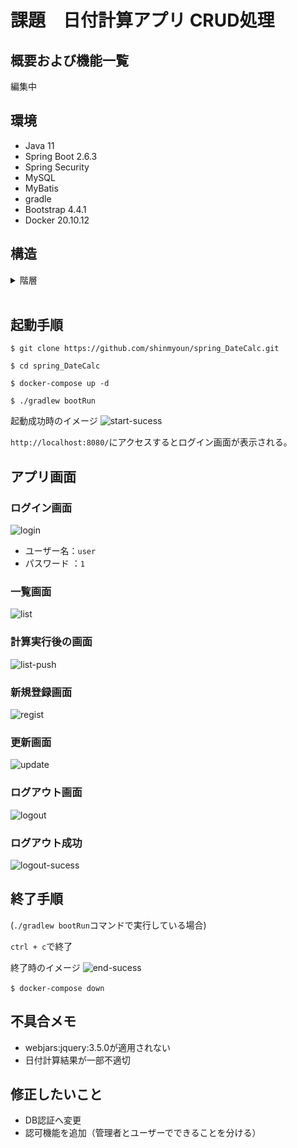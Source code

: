 # 課題　日付計算アプリ CRUD処理
## 概要および機能一覧
編集中

## 環境
- Java 11
- Spring Boot 2.6.3
- Spring Security
- MySQL
- MyBatis
- gradle
- Bootstrap 4.4.1
- Docker 20.10.12
&thinsp;&nbsp;

## 構造

<details><summary>階層</summary>


```rb
├─conf
│  └─mysql
│          my.cnf
├─sql
│      001-create-table-and-data.sql
└─src
    ├─main
    │  ├─java
    │  │  └─com
    │  │      └─example
    │  │          └─api
    │  │              │  ApiApplication.java
    │  │              │
    │  │              ├─config
    │  │              │      MvcConfig.java
    │  │              │      SecurityConfig.java
    │  │              │
    │  │              ├─controller
    │  │              │      DateCalcController.java
    │  │              │
    │  │              ├─entity
    │  │              │      DateCalc.java
    │  │              │
    │  │              ├─repository
    │  │              │      DateCalcMapper.java
    │  │              │
    │  │              └─service
    │  │                      DateCalcService.java
    │  │
    │  └─resources
    │      │  application.properties
    │      │
    │      ├─static
    │      │  └─css
    │      │          style.css
    │      │
    │      └─templates
    │          │  login.html
    │          │  register.html
    │          │  top.html
    │          │  update.html
    │          │
    │          └─common
    │                  common.html
    │                  header.html
    │
    └─test
        └─java
            └─com
                └─example
                    └─api
```
</details>
&thinsp;&nbsp;

## 起動手順
`$ git clone https://github.com/shinmyoun/spring_DateCalc.git`

`$ cd spring_DateCalc`

`$ docker-compose up -d`

`$ ./gradlew bootRun`

起動成功時のイメージ
![start-sucess](https://user-images.githubusercontent.com/97828162/162575171-61d77cac-0f4a-4f94-bce4-7702051c67d7.png)

`http://localhost:8080/`にアクセスするとログイン画面が表示される。


## アプリ画面
### ログイン画面
![login](https://user-images.githubusercontent.com/97828162/162599696-54547699-dd64-4dad-8f10-848431c48b70.png)
- ユーザー名：`user`
- パスワード ：`1`
&thinsp;&nbsp;

### 一覧画面
![list](https://user-images.githubusercontent.com/97828162/162599915-49a98c3c-5093-44b5-89ee-fe641961e3dd.png)
&thinsp;&nbsp;

### 計算実行後の画面
![list-push](https://user-images.githubusercontent.com/97828162/162600044-17d8e0ed-dcf5-4a8d-ac4e-60a6f4fad192.png)
&thinsp;&nbsp;

### 新規登録画面
![regist](https://user-images.githubusercontent.com/97828162/162600138-72d5510a-b753-49ff-bde6-11eee1a8836d.png)
&thinsp;&nbsp;

### 更新画面
![update](https://user-images.githubusercontent.com/97828162/162600156-3445efab-ad2c-441f-a50a-aef4c0b21bcd.png)
&thinsp;&nbsp;

### ログアウト画面
![logout](https://user-images.githubusercontent.com/97828162/162600174-cbad60c6-af3d-428b-a486-6acaa47431a2.png)

### ログアウト成功
![logout-sucess](https://user-images.githubusercontent.com/97828162/162600176-09e65141-4afd-4516-865e-054a6ca303cd.png)
&thinsp;&nbsp;

## 終了手順
(`./gradlew bootRun`コマンドで実行している場合) 

`ctrl + c`で終了

終了時のイメージ
![end-sucess](https://user-images.githubusercontent.com/97828162/162575296-da64c6a7-1054-4b7d-b2d2-692ed76e9053.png)

`$ docker-compose down`
&thinsp;&nbsp;

## 不具合メモ
- webjars:jquery:3.5.0が適用されない
- 日付計算結果が一部不適切
&thinsp;&nbsp;

## 修正したいこと
- DB認証へ変更
- 認可機能を追加（管理者とユーザーでできることを分ける）
